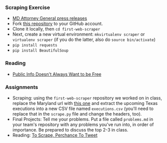 
### Scraping Exercise

  * [MD Attorney General press releases](https://www.oag.state.md.us/Press/index.htm)
  * Fork [this repository](https://github.com/dwillis/first-web-scraper) to your GitHub account.
  * Clone it locally, then `cd first-web-scraper`
  * Next, create a new virtual environment: `mkvirtualenv scraper` or `virtualenv scraper` (if you do the latter, also do `source bin/activate`)
  * `pip install requests`
  * `pip install BeautifulSoup`

### Reading

  * [Public Info Doesn't Always Want to be Free](https://source.opennews.org/en-US/learning/public-info-doesnt-always-want-be-free/)

### Assignments

  * Scraping: using the `first-web-scraper` repository we worked on in class, replace the Maryland url with [this one](http://www.tdcj.state.tx.us/death_row/dr_scheduled_executions.html) and extract the upcoming Texas executions into a new CSV file named `executions.csv` (you'll need to replace that in the `scrape.py` file and change the headers, too).
  * Final Projects: Tell me your problems. Put a file called `problems.md` in your team's repository with any problems you've run into, in order of importance. Be prepared to discuss the top 2-3 in class.
  * Reading: [To Scrape, Perchance To Tweet](https://source.opennews.org/en-US/articles/scrape-perchance-tweet/)
